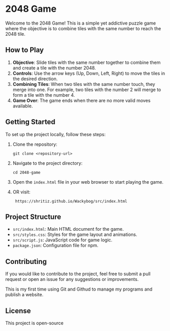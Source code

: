 # 2048 Game

Welcome to the 2048 Game! This is a simple yet addictive puzzle game where the objective is to combine tiles with the same number to reach the 2048 tile.

## How to Play

1. **Objective**: Slide tiles with the same number together to combine them and create a tile with the number 2048.
2. **Controls**: Use the arrow keys (Up, Down, Left, Right) to move the tiles in the desired direction.
3. **Combining Tiles**: When two tiles with the same number touch, they merge into one. For example, two tiles with the number 2 will merge to form a tile with the number 4.
4. **Game Over**: The game ends when there are no more valid moves available.

## Getting Started

To set up the project locally, follow these steps:

1. Clone the repository:
   ```
   git clone <repository-url>
   ```
2. Navigate to the project directory:
   ```
   cd 2048-game
   ```
3. Open the `index.html` file in your web browser to start playing the game.
   
4. OR visit:
   ```
    https://shritiz.github.io/Wackybog/src/index.html
   ```
   
## Project Structure

- `src/index.html`: Main HTML document for the game.
- `src/styles.css`: Styles for the game layout and animations.
- `src/script.js`: JavaScript code for game logic.
- `package.json`: Configuration file for npm.

## Contributing

If you would like to contribute to the project, feel free to submit a pull request or open an issue for any suggestions or improvements.

This is my first time using Git and Githud to manage my programs and publish a website. 

## License

This project is open-source 